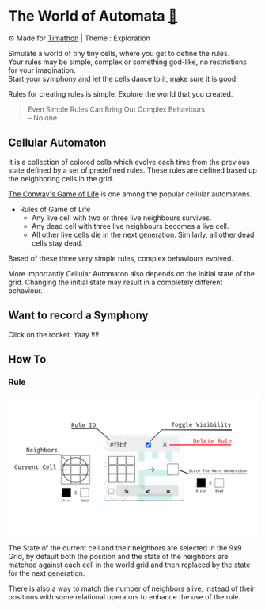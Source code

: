 # The World of Automata [:rocket:](https://bros-whocode.github.io/ultimate-cellular-automaton/ "Bros' Cellular Automaton")
:gear: Made for [Timathon](https://twtcodejam.net/ "Timathon Code Jams") | Theme : Exploration

Simulate a world of tiny tiny cells, where you get to define the rules.  
Your rules may be simple, complex or something god-like, no restrictions for your imagination.  
Start your symphony and let the cells dance to it, make sure it is good.

Rules for creating rules is simple, Explore the world that you created.
> Even Simple Rules Can Bring Out Complex Behaviours  
> &ndash; No one

## Cellular Automaton
It is a collection of colored cells which evolve each time from the previous state defined by a set of predefined rules. These rules are defined based up the neighboring cells in the grid. 

[The Conway's Game of Life](https://en.wikipedia.org/wiki/Conway%27s_Game_of_Life "Game of Life Wiki") is one among the popular cellular automatons.  
- Rules of Game of Life
  - Any live cell with two or three live neighbours survives.
  - Any dead cell with three live neighbours becomes a live cell.
  - All other live cells die in the next generation. Similarly, all other dead cells stay dead.

Based of these three very simple rules, complex behaviours evolved.  

More importantly Cellular Automaton also depends on the initial state of the grid. Changing the initial state may result in a completely different behaviour.

## Want to record a Symphony

Click on the rocket. Yaay !!!!

## How To

### Rule
![Rule Details](/images/rule-details.png)

The State of the current cell and their neighbors are selected in the 9x9 Grid, by default both the position and the state of the neighbors are matched against each cell in the world grid and then replaced by the state for the next generation.  

There is also a way to match the number of neighbors alive, instead of their positions with some relational operators to enhance the use of the rule.
